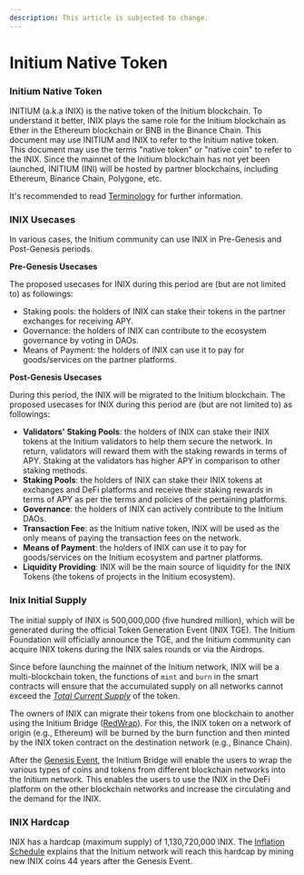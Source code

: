 ```yaml
---
description: This article is subjected to change.
---
```


# Initium Native Token

### Initium Native Token

INITIUM (a.k.a INIX) is the native token of the Initium blockchain. To understand it better, INIX plays the same role for the Initium blockchain as Ether in the Ethereum blockchain or BNB in the Binance Chain. This document may use INITIUM and INIX to refer to the Initium native token. This document may use the terms "native token" or "native coin" to refer to the INIX. Since the mainnet of the Initium blockchain has not yet been launched, INITIUM (INI) will be hosted by partner blockchains, including Ethereum, Binance Chain, Polygone, etc.

It's recommended to read [Terminology](../../teminology.md) for further information.&#x20;

### INIX Usecases

In various cases, the Initium community can use INIX in Pre-Genesis and Post-Genesis periods.

**Pre-Genesis Usecases**

The proposed usecases for INIX during this period are (but are not limited to) as followings:

* Staking pools: the holders of INIX can stake their tokens in the partner exchanges for receiving APY.
* Governance: the holders of INIX can contribute to the ecosystem governance by voting in DAOs.
* Means of Payment: the holders of INIX can use it to pay for goods/services on the partner platforms.

**Post-Genesis Usecases**

During this period, the INIX will be migrated to the Initium blockchain. The proposed usecases for INIX during this period are (but are not limited to) as followings:

* **Validators' Staking Pools**: the holders of INIX can stake their INIX tokens at the Initium validators to help them secure the network. In return, validators will reward them with the staking rewards in terms of APY. Staking at the validators has higher APY in comparison to other staking methods.&#x20;
* **Staking Pools**: the holders of INIX can stake their INIX tokens at exchanges and DeFi platforms and receive their staking rewards in terms of APY as per the terms and policies of the pertaining platforms.&#x20;
* **Governance**: the holders of INIX can actively contribute to the Initium DAOs.&#x20;
* **Transaction Fee**: as the Initium native token, INIX will be used as the only means of paying the transaction fees on the network.&#x20;
* **Means of Payment**: the holders of INIX can use it to pay for goods/services on the Initium ecosystem and partner platforms.
* **Liquidity Providing**: INIX will be the main source of liquidity for the INIX Tokens (the tokens of projects in the Initium ecosystem).&#x20;

### Inix Initial Supply&#x20;

The initial supply of INIX is 500,000,000 (five hundred million), which will be generated during the official Token Generation Event (INIX TGE). The Initium Foundation will officially announce the TGE, and the Initium community can acquire INIX tokens during the INIX sales rounds or via the Airdrops.

Since before launching the mainnet of the Initium network, INIX will be a multi-blockchain token, the functions of `mint` and `burn` in the smart contracts will ensure that the accumulated supply on all networks cannot exceed the [_Total Current Supply_](../../teminology.md#total-current-supply) of the token. &#x20;

The owners of INIX can migrate their tokens from one blockchain to another using the Initium Bridge ([RedWrap](broken-reference)). For this, the INIX token on a network of origin (e.g., Ethereum) will be burned by the burn function and then minted by the INIX token contract on the destination network (e.g., Binance Chain).&#x20;

After the [Genesis Event](../../teminology.md#genesis-event), the Initium Bridge will enable the users to wrap the various types of coins and tokens from different blockchain networks into the Initium network. This enables the users to use the INIX in the DeFi platform on the other blockchain networks and increase the circulating and the demand for the INIX.

### INIX Hardcap

INIX has a hardcap (maximum supply) of 1,130,720,000 INIX. The [Inflation Schedule](../inflation-schedule.md) explains that the Initium network will reach this hardcap by mining new INIX coins 44 years after the Genesis Event.
